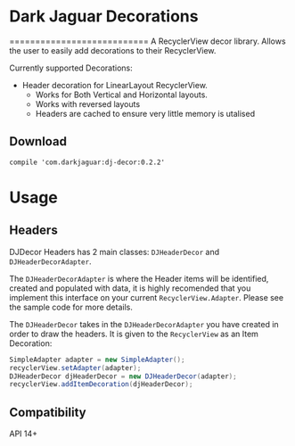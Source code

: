 Dark Jaguar Decorations
===========================
===========================
A RecyclerView decor library.
Allows the user to easily add decorations to their RecyclerView.

Currently supported Decorations:
* Header decoration for LinearLayout RecyclerView.
  * Works for Both Vertical and Horizontal layouts.
  * Works with reversed layouts
  * Headers are cached to ensure very little memory is utalised
  
Download
---------
```
compile 'com.darkjaguar:dj-decor:0.2.2'
```

Usage
=====
Headers
--------
DJDecor Headers has 2 main classes: `DJHeaderDecor` and `DJHeaderDecorAdapter`.

The `DJHeaderDecorAdapter` is where the Header items will be identified, created and populated with data, it is highly recomended that you implement this interface on your current `RecyclerView.Adapter`. Please see the sample code for more details.

The `DJHeaderDecor` takes in the `DJHeaderDecorAdapter` you have created in order to draw the headers.
It is given to the `RecyclerView` as an Item Decoration:
```java
SimpleAdapter adapter = new SimpleAdapter();
recyclerView.setAdapter(adapter);
DJHeaderDecor djHeaderDecor = new DJHeaderDecor(adapter);
recyclerView.addItemDecoration(djHeaderDecor);
```

Compatibility
-------------
API 14+
